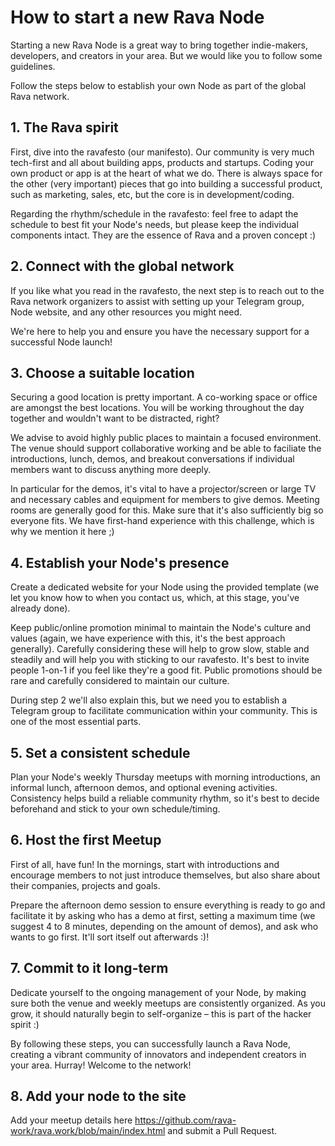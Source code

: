 # How to start a new Rava Node

Starting a new Rava Node is a great way to bring together indie-makers, developers, and creators in your area. But we would like you to follow some guidelines.

Follow the steps below to establish your own Node as part of the global Rava network.

## 1. The Rava spirit

First, dive into the ravafesto (our manifesto). Our community is very much tech-first and all about building apps, products and startups. Coding your own product or app is at the heart of what we do. There is always space for the other (very important) pieces that go into building a successful product, such as marketing, sales, etc, but the core is in development/coding. 

Regarding the rhythm/schedule in the ravafesto: feel free to adapt the schedule to best fit your Node's needs, but please keep the individual components intact. They are the essence of Rava and a proven concept :)

## 2. Connect with the global network

If you like what you read in the ravafesto, the next step is to reach out to the Rava network organizers to assist with setting up your Telegram group, Node website, and any other resources you might need. 

We're here to help you and ensure you have the necessary support for a successful Node launch!

## 3. Choose a suitable location

Securing a good location is pretty important. A co-working space or office are amongst the best locations. You will be working throughout the day together and wouldn't want to be distracted, right? 

We advise to avoid highly public places to maintain a focused environment. The venue should support collaborative working and be able to faciliate the introductions, lunch,  demos, and breakout conversations if individual members want to discuss anything more deeply.

In particular for the demos, it's vital to have a projector/screen or large TV and necessary cables and equipment for members to give demos. Meeting rooms are generally good for this. Make sure that it's also sufficiently big so everyone fits. We have first-hand experience with this challenge, which is why we mention it here ;)

## 4. Establish your Node's presence

Create a dedicated website for your Node using the provided template (we let you know how to when you contact us, which, at this stage, you've already done).

Keep public/online promotion minimal to maintain the Node's culture and values (again, we have experience with this, it's the best approach generally). Carefully considering these will help to grow slow, stable and steadily and will help you with sticking to our ravafesto. 
It's best to invite people 1-on-1 if you feel like they're a good fit. Public promotions should be rare and carefully considered to maintain our culture. 

During step 2 we'll also explain this, but we need you to establish a Telegram group to facilitate communication within your community. This is one of the most essential parts.

## 5. Set a consistent schedule

Plan your Node's weekly Thursday meetups with morning introductions, an informal lunch, afternoon demos, and optional evening activities. 
Consistency helps build a reliable community rhythm, so it's best to decide beforehand and stick to your own schedule/timing.

## 6. Host the first Meetup

First of all, have fun! In the mornings, start with introductions and encourage members to not just introduce themselves, but also share about their companies, projects and goals. 

Prepare the afternoon demo session to ensure everything is ready to go and facilitate it by asking who has a demo at first, setting a maximum time (we suggest 4 to 8 minutes, depending on the amount of demos), and ask who wants to go first. It'll sort itself out afterwards :)!

## 7. Commit to it long-term

Dedicate yourself to the ongoing management of your Node, by making sure both the venue and weekly meetups are consistently organized. 
As you grow, it should naturally begin to self-organize – this is part of the hacker spirit :)

By following these steps, you can successfully launch a Rava Node, creating a vibrant community of innovators and independent creators in your area. Hurray! Welcome to the network!

## 8. Add your node to the site

Add your meetup details here https://github.com/rava-work/rava.work/blob/main/index.html and submit a Pull Request.
